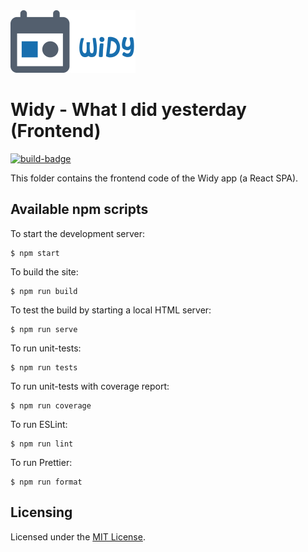 <img src="https://raw.githubusercontent.com/jcmnunes/widy/master/frontend/src/images/logo_full.png" width="200px" height="100px">

# Widy - What I did yesterday (Frontend)

<div>
    <a href="https://codeship.com"><img src="https://img.shields.io/codeship/eb1cea60-28ba-0138-b527-1ec6b7df87c1?style=flat-square" alt="build-badge" /></a>
</div>

This folder contains the frontend code of the Widy app (a React SPA).

## Available npm scripts

To start the development server:

```
$ npm start
```

To build the site:

```
$ npm run build
```

To test the build by starting a local HTML server:

```
$ npm run serve
```

To run unit-tests:

```
$ npm run tests
```

To run unit-tests with coverage report:

```
$ npm run coverage
```

To run ESLint:

```
$ npm run lint
```

To run Prettier:

```
$ npm run format
```

## Licensing

Licensed under the [MIT License](./LICENSE).
